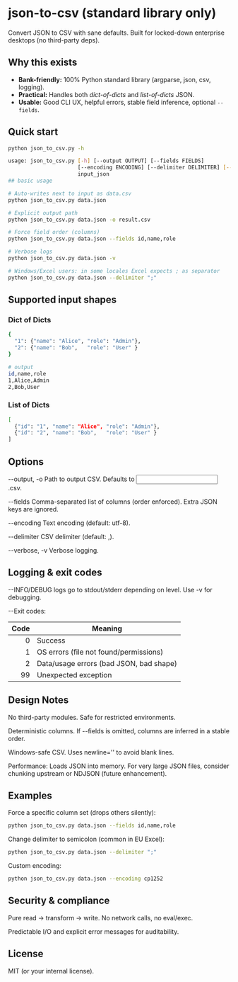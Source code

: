 # json-to-csv (standard library only)

Convert JSON to CSV with sane defaults. Built for locked-down enterprise desktops (no third-party deps).

## Why this exists
- **Bank-friendly:** 100% Python standard library (argparse, json, csv, logging).
- **Practical:** Handles both *dict-of-dicts* and *list-of-dicts* JSON.
- **Usable:** Good CLI UX, helpful errors, stable field inference, optional `--fields`.

## Quick start
```bash
python json_to_csv.py -h

usage: json_to_csv.py [-h] [--output OUTPUT] [--fields FIELDS]
                      [--encoding ENCODING] [--delimiter DELIMITER] [--verbose]
                      input_json
## basic usage

# Auto-writes next to input as data.csv
python json_to_csv.py data.json

# Explicit output path
python json_to_csv.py data.json -o result.csv

# Force field order (columns)
python json_to_csv.py data.json --fields id,name,role

# Verbose logs
python json_to_csv.py data.json -v

# Windows/Excel users: in some locales Excel expects ; as separator
python json_to_csv.py data.json --delimiter ";"
```
## Supported input shapes

### Dict of Dicts
```bash
{
  "1": {"name": "Alice", "role": "Admin"},
  "2": {"name": "Bob",   "role": "User" }
}

# output
id,name,role
1,Alice,Admin
2,Bob,User
```

### List of Dicts
```bash
[
  {"id": "1", "name": "Alice", "role": "Admin"},
  {"id": "2", "name": "Bob",   "role": "User" }
]
```

## Options
--output, -o Path to output CSV. Defaults to <input>.csv.

--fields Comma-separated list of columns (order enforced). Extra JSON keys are ignored.

--encoding Text encoding (default: utf-8).

--delimiter CSV delimiter (default: ,).

--verbose, -v Verbose logging.

## Logging & exit codes

--INFO/DEBUG logs go to stdout/stderr depending on level. Use -v for debugging.

--Exit codes:

| Code | Meaning                                 |
| ---: | --------------------------------------- |
|    0 | Success                                 |
|    1 | OS errors (file not found/permissions)  |
|    2 | Data/usage errors (bad JSON, bad shape) |
|   99 | Unexpected exception                    |

## Design Notes
No third-party modules. Safe for restricted environments.

Deterministic columns. If --fields is omitted, columns are inferred in a stable order.

Windows-safe CSV. Uses newline='' to avoid blank lines.

Performance: Loads JSON into memory. For very large JSON files, consider chunking upstream or NDJSON (future enhancement).

## Examples

Force a specific column set (drops others silently):
```bash
python json_to_csv.py data.json --fields id,name,role
```

Change delimiter to semicolon (common in EU Excel):
```bash
python json_to_csv.py data.json --delimiter ";"
```

Custom encoding:
```bash
python json_to_csv.py data.json --encoding cp1252
```

## Security & compliance
Pure read → transform → write. No network calls, no eval/exec.

Predictable I/O and explicit error messages for auditability.

## License
MIT (or your internal license).